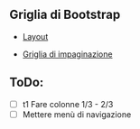 
## Griglia di Bootstrap

- [Layout](https://getbootstrap.com/docs/4.6/layout/overview/)

- [Griglia di impaginazione](https://getbootstrap.com/docs/4.6/layout/grid/)

## ToDo:

- [ ] t1 Fare colonne 1/3 - 2/3
- [ ] Mettere menù di navigazione